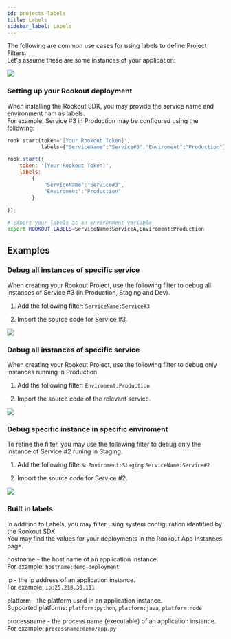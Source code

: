 ```yaml
---
id: projects-labels
title: Labels
sidebar_label: Labels
---
```


The following are common use cases for using labels to define Project Filters.  
Let's assume these are some instances of your application:

<img src="/img/screenshots/tag_n1.png" />  

### Setting up your Rookout deployment

When installing the Rookout SDK, you may provide the service name and environment nam as labels.  
For example, Service #3 in Production may be configured using the following:

<!--DOCUSAURUS_CODE_TABS-->
<!--Python-->
```python
rook.start(token='[Your Rookout Token]',
           labels={"ServiceName":"Service#3","Enviroment":"Production"})
```
<!--Node-->
```javascript
rook.start({
    token: '[Your Rookout Token]', 
    labels:
        {
            "ServiceName":"Service#3",
            "Enviroment":"Production"
        }
    
});
```
<!--JVM-->
```bash
# Export your labels as an environment variable
export ROOKOUT_LABELS=ServiceName:ServiceA,Enviroment:Production

```
<!--END_DOCUSAURUS_CODE_TABS-->
<div class="rookout-org-info"></div>

## Examples
### Debug all instances of specific service

When creating your Rookout Project, use the following filter to debug all instances of Service #3 (in Production, Staging and Dev).

1. Add the following filter: `ServiceName:Service#3` 

2. Import the source code for Service #3.

<img src="/img/screenshots/tag_n2.png" />

### Debug all instances of specific service

When creating your Rookout Project, use the following filter to debug only instances running in Production.

1. Add the following filter: `Enviroment:Production` 

2. Import the source code of the relevant service.

<img src="/img/screenshots/tag_n3.png" />

### Debug specific instance in specific enviroment

To refine the filter, you may use the following filter to debug only the instance of Service #2 runing in Staging.

1. Add the following filters: `Enviroment:Staging` `ServiceName:Service#2`

2. Import the source code for Service #2.

<img src="/img/screenshots/tag_n4.png" />

### Built in labels

In addition to Labels, you may filter using system configuration identified by the Rookout SDK.  
You may find the values for your deployments in the Rookout App Instances page.

hostname -   the host name of an application instance.  
For example: `hostname:demo-deployment`  

ip - the ip address of an application instance.  
For example: `ip:25.218.30.111`  

platform - the platform used in an application instance.  
Supported platforms: `platform:python`, `platform:java`, `platform:node`  

processname - the process name (executable) of an application instance.  
For example: `processname:demo/app.py`  


